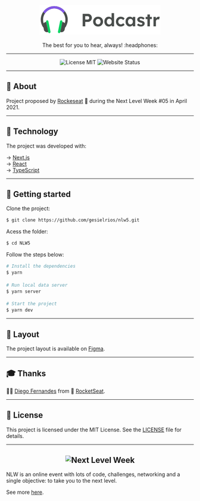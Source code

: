 <p align="center">
    <img src="/public/logo.svg" alt="Logo"/><br><br>
    The best for you to hear, always! :headphones:<br>
</p>

------------

<p align="center">
    <img src="https://img.shields.io/github/license/Goytai/NLW5?color=6f48c9&style=for-the-badge" alt="License MIT" />
    <img src="https://img.shields.io/website?down_color=red&down_message=offline&style=for-the-badge&up_color=6f48c9&up_message=online&url=https%3A%2F%2Fnlw5.vercel.app%2F" alt="Website Status" />
</p>

------------
<h2>📖 About</h2>

Project proposed by <a href="https://rocketseat.com.br/" target="_blank">Rockeseat</a> 🚀 during the Next Level Week #05 in April 2021.

------------
<h2>🧪 Technology</h2>

The project was developed with:

&rarr; <a href="https://nextjs.org/" target="_blank">Next.js</a> <br>
&rarr; <a href="https://reactjs.org" target="_blank">React</a> <br>
&rarr; <a href="https://www.typescriptlang.org/" target="_blank">TypeScript</a> <br>

------------
<h2>🔌 Getting started</h2>
Clone the project:

```bash
$ git clone https://github.com/gesielrios/nlw5.git
```

Acess the folder:

```bash
$ cd NLW5
```

Follow the steps below:
```bash
# Install the dependencies
$ yarn

# Run local data server
$ yarn server

# Start the project
$ yarn dev
```
------------
<h2>🔖 Layout</h2>
The project layout is available on <a href="https://www.figma.com/file/is9KGod2KJ8eINasYTA0ad/Podcastr" target="_blank">Figma</a>.

------------
<h2>🎓 Thanks</h2>

👨‍🏫 <a href="https://github.com/diego3g">Diego Fernandes</a> from 🚀 <a href="https://rocketseat.com.br/">RocketSeat</a>.

------------
<h2>📝 License</h2>
This project is licensed under the MIT License. See the <a href="https://github.com/Goytai/NLW5/blob/master/LICENSE">LICENSE</a> file for details.

------------
<h2 align="center">
    <img src="/.github/nlw5.png" alt="Next Level Week"/>
</h2>

NLW is an online event with lots of code, challenges, networking and a single objective: to take you to the next level.

See more <a href="https://nextlevelweek.com/" target="_blank">here</a>.
